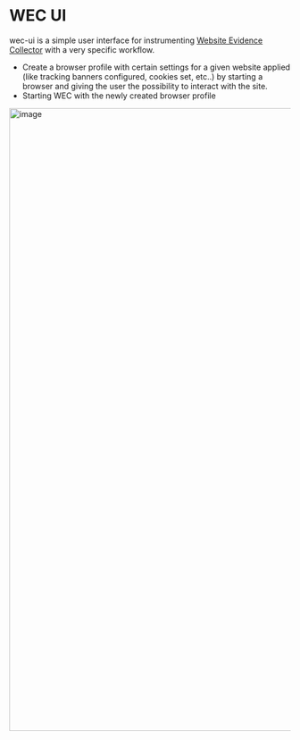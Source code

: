 # WEC UI

wec-ui is a simple user interface for instrumenting [Website Evidence Collector](https://github.com/EU-EDPS/website-evidence-collector) with a very specific workflow.
* Create a browser profile with certain settings for a given website applied (like tracking banners configured, cookies set, etc..) by starting a browser and giving the user the possibility to interact with the site.
* Starting WEC with the newly created browser profile

<img width="1115" alt="image" src="https://user-images.githubusercontent.com/365169/192270522-e4c714b6-fd64-4344-9d1f-1905fec5e077.png">
